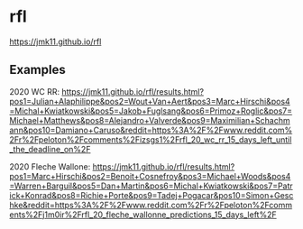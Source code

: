 # rfl
https://jmk11.github.io/rfl

## Examples
2020 WC RR: https://jmk11.github.io/rfl/results.html?pos1=Julian+Alaphilippe&pos2=Wout+Van+Aert&pos3=Marc+Hirschi&pos4=Michal+Kwiatkowski&pos5=Jakob+Fuglsang&pos6=Primoz+Roglic&pos7=Michael+Matthews&pos8=Alejandro+Valverde&pos9=Maximilian+Schachmann&pos10=Damiano+Caruso&reddit=https%3A%2F%2Fwww.reddit.com%2Fr%2Fpeloton%2Fcomments%2Fizsgs1%2Frfl_20_wc_rr_15_days_left_until_the_deadline_on%2F

2020 Fleche Wallone: https://jmk11.github.io/rfl/results.html?pos1=Marc+Hirschi&pos2=Benoit+Cosnefroy&pos3=Michael+Woods&pos4=Warren+Barguil&pos5=Dan+Martin&pos6=Michal+Kwiatkowski&pos7=Patrick+Konrad&pos8=Richie+Porte&pos9=Tadej+Pogacar&pos10=Simon+Geschke&reddit=https%3A%2F%2Fwww.reddit.com%2Fr%2Fpeloton%2Fcomments%2Fj1m0ir%2Frfl_20_fleche_wallonne_predictions_15_days_left%2F



